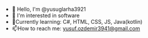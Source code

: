 - 👋 Hello, I'm @yusuglarha3921
- 👀 I'm interested in software
- 🌱Currently learning: C#, HTML, CSS, JS, Java(kotlin)
- 📫How to reach me: yusuf.ozdemir3941@gmail.com
<!---
yusuglarha3921/yusuglarha3921 is a ✨ special ✨ repository because its `README.md` (this file) appears on your GitHub profile.
You can click the Preview link to take a look at your changes.
--->
